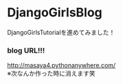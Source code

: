 # DjangoGirlsBlog
DjangoGirlsTutorialを進めてみました！

### blog URL!!!
http://masaya4.pythonanywhere.com/
<br>
※次なんか作った時に消えます笑
